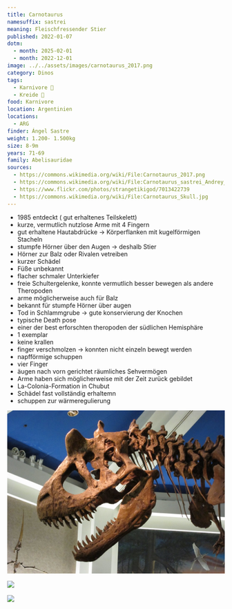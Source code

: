 ```yaml
---
title: Carnotaurus
namesuffix: sastrei
meaning: Fleischfressender Stier
published: 2022-01-07
dotm:
  - month: 2025-02-01
  - month: 2022-12-01
image: ../../assets/images/carnotaurus_2017.png
category: Dinos
tags:
  - Karnivore 🥩
  - Kreide 🦴
food: Karnivore
location: Argentinien
locations:
  - ARG
finder: Ángel Sastre
weight: 1.200- 1.500kg
size: 8-9m
years: 71-69
family: Abelisauridae
sources:
  - https://commons.wikimedia.org/wiki/File:Carnotaurus_2017.png
  - https://commons.wikimedia.org/wiki/File:Carnotaurus_sastrei_Andrey_Atuchin.jpg
  - https://www.flickr.com/photos/strangetikigod/7013422739
  - https://commons.wikimedia.org/wiki/File:Carnotaurus_Skull.jpg
---
```

* 1985 entdeckt ( gut erhaltenes Teilskelett)
* kurze, vermutlich nutzlose Arme mit 4 Fingern 
* gut erhaltene Hautabdrücke -> Körperflanken mit kugelförmigen Stacheln 
*  stumpfe Hörner über den Augen -> deshalb Stier
* Hörner zur Balz oder Rivalen vetreiben
* kurzer Schädel
* Füße unbekannt 
* flacher schmaler Unterkiefer
* freie Schultergelenke, konnte vermutlich besser bewegen als andere Theropoden
* arme möglicherweise auch für Balz
* bekannt für stumpfe Hörner über augen
* Tod in Schlammgrube -> gute konservierung der Knochen
* typische Death pose 
* einer der best erforschten theropoden der südlichen Hemisphäre
* 1 exemplar
* keine krallen
* finger verschmolzen -> konnten nicht einzeln bewegt werden
* napfförmige schuppen
* vier Finger
* äugen nach vorn gerichtet räumliches Sehvermögen 
* Arme haben sich möglicherweise mit der Zeit zurück gebildet
* La-Colonia-Formation in Chubut
* Schädel fast vollständig erhaltemn
* schuppen zur wärmeregulierung

![](../../assets/images/7013422739_6508fbe47f_b.jpg)



![](../../assets/images/carnotaurus_sastrei_andrey_atuchin.jpg)

![](../../assets/images/carnotaurus_skull.jpg)
